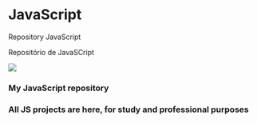 # JavaScript
Repository JavaScript

Repositório de JavaSCript



<img align="center" src="https://blog.freelancerviet.vn/wp-content/uploads/2019/03/kdpxa_java.jpg" />

### My JavaScript repository
### All JS projects are here, for study and professional purposes
